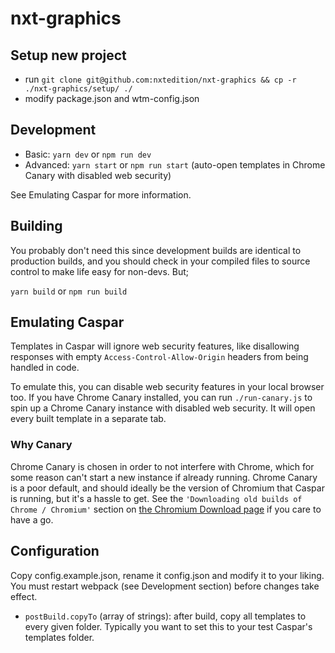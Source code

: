 # nxt-graphics

## Setup new project

- run `git clone git@github.com:nxtedition/nxt-graphics && cp -r ./nxt-graphics/setup/ ./`
- modify package.json and wtm-config.json

## Development

- Basic: `yarn dev` or `npm run dev`
- Advanced: `yarn start` or `npm run start` (auto-open templates in Chrome Canary with disabled web security)

See Emulating Caspar for more information.

## Building

You probably don't need this since development builds are identical to production builds, and you should check in your compiled files to source control to make life easy for non-devs.
But;

`yarn build` or `npm run build`

## Emulating Caspar

Templates in Caspar will ignore web security features, like disallowing responses with empty `Access-Control-Allow-Origin` headers from being handled in code.

To emulate this, you can disable web security features in your local browser too.
If you have Chrome Canary installed, you can run `./run-canary.js` to spin up a Chrome Canary instance with disabled web security. It will open every built template in a separate tab.

### Why Canary

Chrome Canary is chosen in order to not interfere with Chrome, which for some reason can't start a new instance if already running.
Chrome Canary is a poor default, and should ideally be the version of Chromium that Caspar is running, but it's a hassle to get.
See the `'Downloading old builds of Chrome / Chromium'` section on [the Chromium Download page](https://www.chromium.org/getting-involved/download-chromium) if you care to have a go.

## Configuration

Copy config.example.json, rename it config.json and modify it to your liking.
You must restart webpack (see Development section) before changes take effect.

- `postBuild.copyTo` (array of strings): after build, copy all templates to every given folder. Typically you want to set this to your test Caspar's templates folder.
